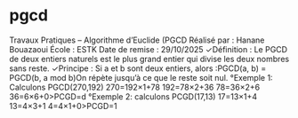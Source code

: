 # pgcd
Travaux Pratiques – Algorithme d’Euclide (PGCD
Réalisé par : Hanane Bouazaoui
École : ESTK
Date de remise : 29/10/2025
✓Définition : Le PGCD de deux entiers naturels est le plus grand entier qui divise les deux nombres sans reste.
✓Principe : Si a et b sont deux entiers, alors :PGCD(a, b) = PGCD(b, a mod b)On répète jusqu’à ce que le reste soit nul.
°Exemple 1: 
Calculons PGCD(270,192)
270=192×1+78
192=78×2+36
78=36×2+6
36=6×6+0>PCGD=d
°Exemple 2:
calculons PCGD(17,13)
17=13×1+4
13=4×3+1
4=4×1+0>PCGD=1
